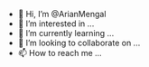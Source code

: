 - 👋 Hi, I’m @ArianMengal
- 👀 I’m interested in ...
- 🌱 I’m currently learning ...
- 💞️ I’m looking to collaborate on ...
- 📫 How to reach me ...

<!---
ArianMengal/ArianMengal is a ✨ special ✨ repository because its `README.md` (this file) appears on your GitHub profile.
You can click the Preview link to take a look at your changes.
--->
